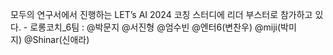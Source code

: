 모두의 연구서에서 진행하는 LET’s AI 2024 코칭 스터디에 리더 부스터로 참가하고 있다.
- 로롱코치_6팀 : @박문지 @서진형 @엄수빈 @엔터6(변찬우) @miji(박미지) @Shinar(신애라)
